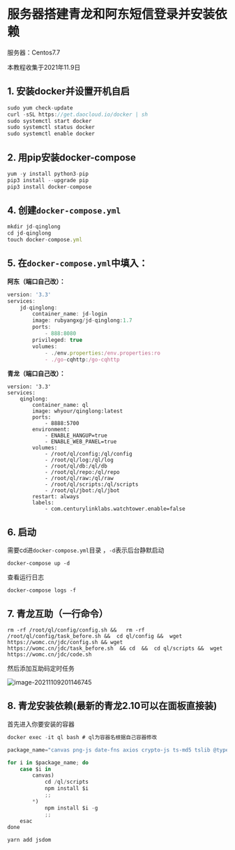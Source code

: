 # 服务器搭建青龙和阿东短信登录并安装依赖

服务器：Centos7.7

本教程收集于2021年11.9日

## 1. 安装docker并设置开机自启

```javascript
sudo yum check-update
curl -sSL https://get.daocloud.io/docker | sh
sudo systemctl start docker
sudo systemctl status docker
sudo systemctl enable docker 
```

## 2. 用pip安装docker-compose

```javascript
yum -y install python3-pip
pip3 install --upgrade pip
pip3 install docker-compose
```

## 4. 创建`docker-compose.yml`

```javascript
mkdir jd-qinglong
cd jd-qinglong
touch docker-compose.yml
```

## 5. 在`docker-compose.yml`中填入：

**阿东（端口自己改）：**

```javascript
version: '3.3'
services:
    jd-qinglong:
        container_name: jd-login
        image: rubyangxg/jd-qinglong:1.7
        ports:
            - 888:8080
        privileged: true
        volumes:
            - ./env.properties:/env.properties:ro
            - ./go-cqhttp:/go-cqhttp
```

**青龙（端口自己改）：**

    version: '3.3'
    services:
        qinglong:
            container_name: ql
            image: whyour/qinglong:latest
            ports:
                - 8888:5700
            environment:
                - ENABLE_HANGUP=true
                - ENABLE_WEB_PANEL=true
            volumes:
                - /root/ql/config:/ql/config
                - /root/ql/log:/ql/log
                - /root/ql/db:/ql/db
                - /root/ql/repo:/ql/repo
                - /root/ql/raw:/ql/raw
                - /root/ql/scripts:/ql/scripts
                - /root/ql/jbot:/ql/jbot
            restart: always
            labels:
                - com.centurylinklabs.watchtower.enable=false

## 6. 启动 

需要cd进`docker-compose.yml`目录 ，`-d`表示后台静默启动

```
docker-compose up -d  
```

查看运行日志

```
docker-compose logs -f
```

## 7. 青龙互助（一行命令）

```
rm -rf /root/ql/config/config.sh &&   rm -rf /root/ql/config/task_before.sh &&  cd ql/config &&  wget  https://womc.cn/jdc/config.sh && wget https://womc.cn/jdc/task_before.sh  && cd  &&  cd ql/scripts &&  wget  https://womc.cn/jdc/code.sh
```

然后添加互助码定时任务

![image-20211109201146745](https://gitee.com/linchang98/document/raw/markdown-picture/2021/202111092011781.png)

## 8. 青龙安装依赖(最新的青龙2.10可以在面板直接装)

首先进入你要安装的容器

```javascript
docker exec -it ql bash # ql为容器名根据自己容器修改
```

```javascript
package_name="canvas png-js date-fns axios crypto-js ts-md5 tslib @types/node dotenv typescript fs require tslib"

for i in $package_name; do
    case $i in
        canvas)
            cd /ql/scripts
            npm install $i
            ;;
        *)
            npm install $i -g
            ;;
    esac
done
```

```
yarn add jsdom
```

